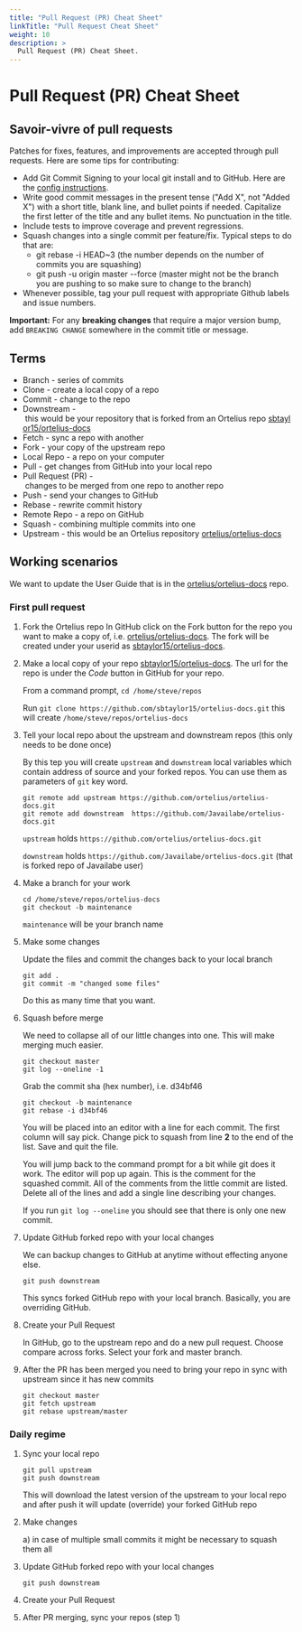 ```yaml
---
title: "Pull Request (PR) Cheat Sheet"
linkTitle: "Pull Request Cheat Sheet"
weight: 10
description: >
  Pull Request (PR) Cheat Sheet.
---
```


# Pull Request (PR) Cheat Sheet

## Savoir-vivre of pull requests

Patches for fixes, features, and improvements are accepted through pull requests. Here are some tips for contributing:

* Add Git Commit Signing to your local git install and to GitHub.  Here are the [config instructions](https://blog.petehouston.com/sign-git-commits/).
* Write good commit messages in the present tense ("Add X", not "Added X") with a short title, blank line, and bullet points if needed. Capitalize the first letter of the title and any bullet items. No punctuation in the title.
* Include tests to improve coverage and prevent regressions.
* Squash changes into a single commit per feature/fix.
 Typical steps to do that are:
  - git rebase -i HEAD~3 (the number depends on the number of commits you are squashing)
  - git push -u origin master --force (master might not be the branch you are pushing to so make sure to change to the branch)
* Whenever possible, tag your pull request with appropriate Github labels and issue numbers.

**Important:** For any **breaking changes** that require a major version bump, add `BREAKING CHANGE` somewhere in the commit title or message.

## Terms

- Branch - series of commits
- Clone - create a local copy of a repo
- Commit - change to the repo
- Downstream - this would be your repository that is forked from an Ortelius repo [sbtaylor15/ortelius-docs](https://github.com/sbtaylor15/ortelius-docs)
- Fetch - sync a repo with another
- Fork - your copy of the upstream repo
- Local Repo - a repo on your computer
- Pull - get changes from GitHub into your local repo
- Pull Request (PR) - changes to be merged from one repo to another repo
- Push - send your changes to GitHub
- Rebase - rewrite commit history
- Remote Repo - a repo on GitHub
- Squash - combining multiple commits into one
- Upstream - this would be an Ortelius repository [ortelius/ortelius-docs](https://github.com/ortelius/ortelius-docs)

## Working scenarios

We want to update the User Guide that is in the [ortelius/ortelius-docs](https://github.com/ortelius/ortelius-docs) repo.

### First pull request

1) Fork the Ortelius repo
   In GitHub click on the Fork button for the repo you want to make a copy of, i.e. [ortelius/ortelius-docs](https://github.com/ortelius/ortelius-docs).  The fork will be created under
   your userid as [sbtaylor15/ortelius-docs](https://github.com/sbtaylor15/ortelius-docs).

2) Make a local copy of your repo [sbtaylor15/ortelius-docs](https://github.com/sbtaylor15/ortelius-docs). The url for the repo is under the *Code* button in GitHub for your repo.

   From a command prompt, `cd /home/steve/repos`

   Run `git clone https://github.com/sbtaylor15/ortelius-docs.git` this will create `/home/steve/repos/ortelius-docs`

3) Tell your local repo about the upstream and downstream repos (this only needs to be done once)

   By this tep you will create `upstream` and `downstream` local variables which contain address of source and your forked repos. You can use them as parameters of `git` key word.

   ```
   git remote add upstream https://github.com/ortelius/ortelius-docs.git
   git remote add downstream  https://github.com/Javailabe/ortelius-docs.git
   ```
   `upstream` holds `https://github.com/ortelius/ortelius-docs.git`

   `downstream` holds `https://github.com/Javailabe/ortelius-docs.git` (that is forked repo of Javailabe user)

4) Make a branch for your work

   ```
   cd /home/steve/repos/ortelius-docs
   git checkout -b maintenance
   ```
   `maintenance` will be your branch name

5) Make some changes

   Update the files and commit the changes back to your local branch

   ```
   git add .
   git commit -m "changed some files"
   ```

   Do this as many time that you want.

6) Squash before merge

   We need to collapse all of our little changes into one.  This will make merging much easier.

   ```
   git checkout master
   git log --oneline -1
   ```

   Grab the commit sha (hex number), i.e. d34bf46

   ```
   git checkout -b maintenance
   git rebase -i d34bf46
   ```

   You will be placed into an editor with a line for each commit.  The first column will say
   pick.  Change pick to squash from line **2** to the end of the list.  Save and quit the file.

   You will jump back to the command prompt for a bit while git does it work.  The editor will
   pop up again.  This is the comment for the squashed commit.  All of the comments from the
   little commit are listed.  Delete all of the lines and add a single line describing your
   changes.

   If you run `git log --oneline` you should see that there is only one new commit.

7) Update GitHub forked repo with your local changes

   We can backup changes to GitHub at anytime without effecting anyone else.

   ```
   git push downstream
   ```

   This syncs forked GitHub repo with your local branch.  Basically, you are overriding GitHub.

8) Create your Pull Request

    In GitHub, go to the upstream repo and do a new pull request.  Choose compare across
    forks.  Select your fork and master branch.
 
9) After the PR has been merged you need to bring your repo in sync with upstream since it has new commits

      ```
      git checkout master
      git fetch upstream
      git rebase upstream/master
      ```

### Daily regime

1) Sync your local repo

      ```
      git pull upstream
      git push downstream
      ```
      This will download the latest version of the upstream to your local repo and after push it will update (override) your forked GitHub repo

2) Make changes

   a) in case of multiple small commits it might be necessary to squash them all

3) Update GitHub forked repo with your local changes

      ```
      git push downstream
      ```

4) Create your Pull Request

5) After PR merging, sync your repos (step 1)
